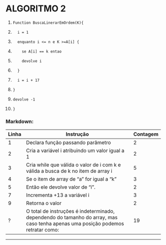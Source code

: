 # ALGORITMO 2

1.     Function BuscaLinerarEmOrdem(K){
1.       i = 1 
1.       enquanto i <= n e K >=A[i] {
1.         se A[i] == k entao 
1.         devolve i
1.       }
1.       i = i + 17 
1.     }
1.     devolve -1
1.     }

### Markdown:

| Linha | Instrução | Contagem |
|-------|-----------|----------|
| 1 | Declara função passando parâmetro | 2 |
| 2 | Cria a variável i atribuindo um valor igual a 1 | 2 | 
| 3 | Cria while que válida o valor de i com k e válida a busca de k no item de array i| 5 |
| 4 | Se o item de array de “a” for igual a “k” | 3 | 
| 5 | Então ele devolve valor de “i”. | 2 |
| 7 | Incrementa +13 a variável i | 3 |
| 9 | Retorna o valor | 2 |
| ? | O total de instruções é indeterminado, dependendo do tamanho do array, mas caso tenha apenas uma posição podemos retratar como: | 19 | 
***